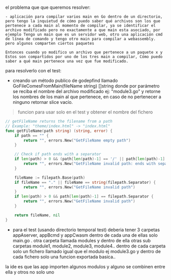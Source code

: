 el problema que que queremos resolver:
    
    - aplicación para compilar varios main en Go dentro de un directorio, pero tengo la inquietud de cómo puedo saber qué archivos son los que pertenece a cada main al momento de compilar, ya se identificar el archivo modificado pero no exactamente a que main esta asociado, por ejemplo Tengo un main que es un servidor web, otro una aplicación cmd de línea de comando y tengo otro main para compilar a webassembly. pero algunos comparten ciertos paquetes 
    
    Entonces cuando yo modifico un archivo que pertenece a un paquete x y Estos son compartidos por uno de los tres main a compilar, Cómo puedo saber a qué main pertenece una vez que fue modificado. 

para resolverlo con el test: 

- creando un método publico de godepfind llamado GoFileComesFromMain(fileName string) []string donde por parámetro se reciba el nombre del archivo modificado ej: "module3.go" y retorne los nombres de los main al que pertenece, en caso de no pertenecer a ninguno retornar slice vacío.


>funcion para usar solo en el test y obtener el nombre del fichero
```go
// getFileName returns the filename from a path
// Example: "theme/index.html" -> "index.html"
func getFileName(path string) (string, error) {
	if path == "" {
		return "", errors.New("GetFileName empty path")
	}

	// Check if path ends with a separator
	if len(path) > 0 && (path[len(path)-1] == '/' || path[len(path)-1] == '\\') {
		return "", errors.New("GetFileName invalid path: ends with separator")
	}

	fileName := filepath.Base(path)
	if fileName == "." || fileName == string(filepath.Separator) {
		return "", errors.New("GetFileName invalid path")
	}
	if len(path) > 0 && path[len(path)-1] == filepath.Separator {
		return "", errors.New("GetFileName invalid path")
	}

	return fileName, nil
}
```

 
 - para el test (usando directorio temporal test) deberia tener 3 carpetas appAserver, appBcmd y appCwasm dentro de cada una de ellas solo main.go . otra carpeta llamada modules y dentro de ella otras sub carpetas module1, module2, module3, module4.. dentro de cada carpeta solo un fichero llamado igual que el modulo ej module3.go y dentro de cada fichero solo una funcion exportada basica..

 la ide es que las app importen algunos modulos y alguno se combinen entre ella y otros no solo uno 